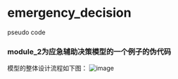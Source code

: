 # emergency_decision
pseudo code
### module_2为应急辅助决策模型的一个例子的伪代码
模型的整体设计流程如下图：
![image](https://github.com/loyalty-fox/emergency_decision/assets/56210508/0f813d24-5f48-427d-a8e0-7ee725d3ffcf)
